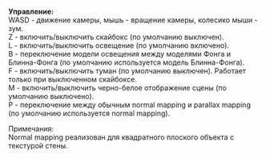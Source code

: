 **Управление:**  
WASD - движение камеры, мышь - вращение камеры, колесико мыши - зум.  
Z - включить/выключить скайбокс (по умолчанию выключен).  
L - включить/выключить освещение (по умолчанию включено).  
B - переключение модели освещения между моделями Фонга и Блинна-Фонга (по умолчанию используется модель Блинна-Фонга).  
F - включить/выключить туман (по умолчанию выключен). Работает только при выключенном скайбоксе.  
M - включить/выключить черно-белое отображение сцены (по умолчанию выключено).  
P - переключение между обычным normal mapping и parallax mapping (по умолчанию используется normal mapping).  
  
Примечания:  
Normal mapping реализован для квадратного плоского объекта с текстурой стены.

